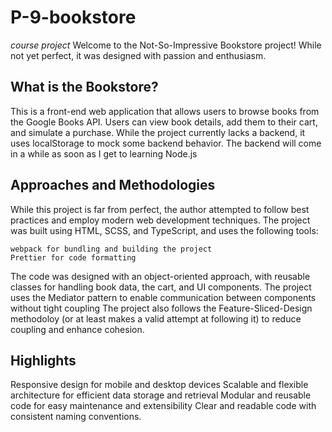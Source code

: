 # P-9-bookstore
_course project_
Welcome to the Not-So-Impressive Bookstore project! While not yet perfect, it was designed with passion and enthusiasm.

## What is the Bookstore?

This is a front-end web application that allows users to browse books from the Google Books API. Users can view book details, add them to their cart, and simulate a purchase. While the project currently lacks a backend, it uses localStorage to mock some backend behavior. The backend will come in a while as soon as I get to learning Node.js

## Approaches and Methodologies

While this project is far from perfect, the author attempted to follow best practices and employ modern web development techniques. The project was built using HTML, SCSS, and TypeScript, and uses the following tools:

    webpack for bundling and building the project
    Prettier for code formatting

The code was designed with an object-oriented approach, with reusable classes for handling book data, the cart, and UI components. The project uses the Mediator pattern to enable communication between components without tight coupling The project also follows the Feature-Sliced-Design methodoloy (or at least makes a valid attempt at following it) to reduce coupling and enhance cohesion.

## Highlights
Responsive design for mobile and desktop devices
Scalable and flexible architecture for efficient data storage and retrieval
Modular and reusable code for easy maintenance and extensibility
Clear and readable code with consistent naming conventions.
